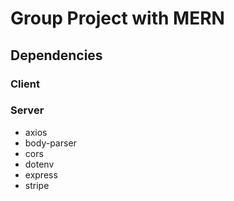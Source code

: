 # Group Project with MERN

## Dependencies

### Client


### Server

* axios
* body-parser
* cors
* dotenv
* express
* stripe
